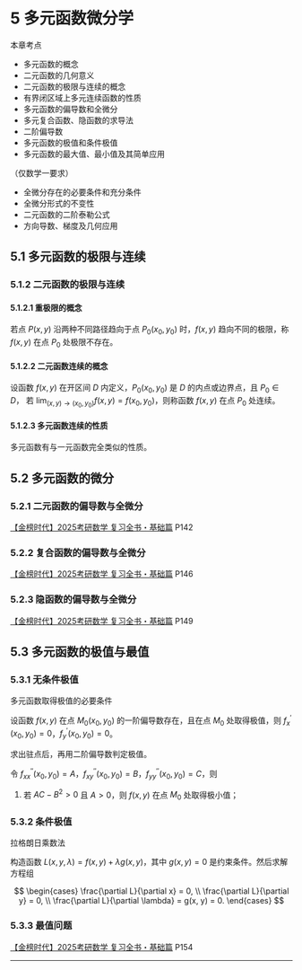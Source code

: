 # 5 多元函数微分学

本章考点

* 多元函数的概念
* 二元函数的几何意义
* 二元函数的极限与连续的概念
* 有界闭区域上多元连续函数的性质
* 多元函数的偏导数和全微分
* 多元复合函数、隐函数的求导法
* 二阶偏导数
* 多元函数的极值和条件极值
* 多元函数的最大值、最小值及其简单应用

（仅数学一要求）

* 全微分存在的必要条件和充分条件
* 全微分形式的不变性
* 二元函数的二阶泰勒公式
* 方向导数、梯度及几何应用

## 5.1 多元函数的极限与连续

### 5.1.2 二元函数的极限与连续

#### 5.1.2.1 重极限的概念

若点 $P(x,y)$ 沿两种不同路径趋向于点 $P_0(x_0, y_0)$ 时，$f(x, y)$ 趋向不同的极限，称 $f(x, y)$ 在点 $P_0$ 处极限不存在。

#### 5.1.2.2 二元函数连续的概念

设函数 $f(x, y)$ 在开区间 $D$ 内定义，$P_0(x_0, y_0)$ 是 $D$ 的内点或边界点，且 $P_0 \in D$， 若 $\lim_{(x,y) \to (x_0, y_0)} f(x, y) = f(x_0, y_0)$，则称函数 $f(x, y)$ 在点 $P_0$ 处连续。

#### 5.1.2.3 多元函数连续的性质

多元函数有与一元函数完全类似的性质。

## 5.2 多元函数的微分

### 5.2.1 二元函数的偏导数与全微分

[【金榜时代】2025考研数学 复习全书・基础篇][] P142

### 5.2.2 复合函数的偏导数与全微分

[【金榜时代】2025考研数学 复习全书・基础篇][] P146

### 5.2.3 隐函数的偏导数与全微分

[【金榜时代】2025考研数学 复习全书・基础篇][] P149

## 5.3 多元函数的极值与最值

### 5.3.1 无条件极值

多元函数取得极值的必要条件

设函数 $f(x, y)$ 在点 $M_0(x_0, y_0)$ 的一阶偏导数存在，且在点 $M_0$ 处取得极值，则 $f_{x}^{'}(x_0, y_0) = 0$，$f_{y}^{'}(x_0, y_0) = 0$。

求出驻点后，再用二阶偏导数判定极值。

令 $f_{xx}^{''}(x_0, y_0) = A$，$f_{xy}^{''}(x_0, y_0) = B$，$f_{yy}^{''}(x_0, y_0) = C$，则

1. 若 $AC - B^2 > 0$ 且 $A > 0$，则 $f(x, y)$ 在点 $M_0$ 处取得极小值；

### 5.3.2 条件极值

拉格朗日乘数法

构造函数 $L(x, y, \lambda) = f(x, y) + \lambda g(x, y)$，其中 $g(x, y) = 0$ 是约束条件。然后求解方程组

$$
\begin{cases}
    \frac{\partial L}{\partial x} = 0, \\
    \frac{\partial L}{\partial y} = 0, \\
    \frac{\partial L}{\partial \lambda} = g(x, y) = 0.
\end{cases}
$$

### 5.3.3 最值问题

[【金榜时代】2025考研数学 复习全书・基础篇][] P154

---

[【金榜时代】2025考研数学 复习全书・基础篇]: https://www.google.com
